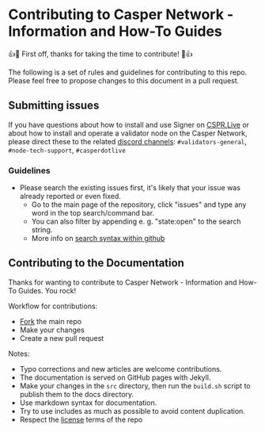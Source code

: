 # Contributing to Casper Network - Information and How-To Guides
:+1::tada: First off, thanks for taking the time to contribute! :tada::+1:

The following is a set of rules and guidelines for contributing to this repo. Please feel free to propose changes to this document in a pull request.

## Submitting issues

If you have questions about how to install and use Signer on [CSPR.Live](https://cspr.live) or about how to install and operate a validator node on the Casper Network, please direct these to the related [discord channels](https://discord.gg/casperblockchain): `#validators-general`, `#node-tech-support`, `#casperdotlive`

### Guidelines
* Please search the existing issues first, it's likely that your issue was already reported or even fixed.
  - Go to the main page of the repository, click "issues" and type any word in the top search/command bar.
  - You can also filter by appending e. g. "state:open" to the search string.
  - More info on [search syntax within github](https://help.github.com/articles/searching-issues)

## Contributing to the Documentation

Thanks for wanting to contribute to Casper Network - Information and How-To Guides. You rock!

Workflow for contributions:
* [Fork](https://github.com/make-software/how-to-casperlabs/fork) the main repo
* Make your changes
* Create a new pull request

Notes:
* Typo corrections and new articles are welcome contributions.
* The documentation is served on GitHub pages with Jekyll.
* Make your changes in the `src` directory, then run the `build.sh` script to publish them to the docs directory.
* Use markdown syntax for documentation.
* Try to use includes as much as possible to avoid content duplication.
* Respect the [license](https://github.com/make-software/how-to-casperlabs/blob/master/LICENSE) terms of the repo
